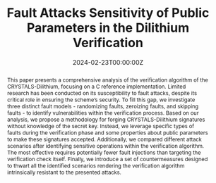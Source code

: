 ---
title: "Fault Attacks Sensitivity of Public Parameters in the Dilithium Verification"
authors:
- admin
- Alexandre Berzati
- Karine Heydemann
date: "2024-02-23T00:00:00Z"
doi: ""

# Schedule page publish date (NOT publication's date).
publishDate: "2017-01-01T00:00:00Z"

# Publication type.
# Accepts a single type but formatted as a YAML list (for Hugo requirements).
# Enter a publication type from the CSL standard.
publication_types: ["paper-conference"]

# Publication name and optional abbreviated publication name.
publication: "Smart Card Research and Advanced Applications"
publication_short: "CARDIS 2023"

abstract: This paper presents a comprehensive analysis of the verification algorithm of the CRYSTALS-Dilithium, focusing on a C reference implementation. Limited research has been conducted on its susceptibility to fault attacks, despite its critical role in ensuring the scheme’s security. To fill this gap, we investigate three distinct fault models - randomizing faults, zeroizing faults, and skipping faults - to identify vulnerabilities within the verification process. Based on our analysis, we propose a methodology for forging CRYSTALS-Dilithium signatures without knowledge of the secret key. Instead, we leverage specific types of faults during the verification phase and some properties about public parameters to make these signatures accepted. Additionally, we compared different attack scenarios after identifying sensitive operations within the verification algorithm. The most effective requires potentially fewer fault injections than targeting the verification check itself. Finally, we introduce a set of countermeasures designed to thwart all the identified scenarios rendering the verification algorithm intrinsically resistant to the presented attacks.

# Summary. An optional shortened abstract.
summary: Lorem ipsum dolor sit amet, consectetur adipiscing elit. Duis posuere tellus ac convallis placerat. Proin tincidunt magna sed ex sollicitudin condimentum.

tags:
- Dilithium
- Digital signature
- Fault Attacks
- Side Channel Attacks
- Post Quantum Cryptography
- Lattice-based Cryptography
# featured: false

links:
- name: "ePrint"
  url: "https://eprint.iacr.org/2023/1796"
url_pdf: https://link.springer.com/chapter/10.1007/978-3-031-54409-5_4
url_code: ''
url_slides: 'uploads/CARDIS_Andersson_CALLEVIERA.pdf'
url_video: 'https://youtu.be/WtQMezUVl1U?feature=shared&t=7525'

# Featured image
# To use, add an image named `featured.jpg/png` to your page's folder. 
# image:
#   caption: 'Image credit: [**Unsplash**](https://unsplash.com/photos/jdD8gXaTZsc)'
#   focal_point: ""
#   preview_only: false

# Associated Projects (optional).
#   Associate this publication with one or more of your projects.
#   Simply enter your project's folder or file name without extension.
#   E.g. `internal-project` references `content/project/internal-project/index.md`.
#   Otherwise, set `projects: []`.
projects: []

# Slides (optional).
#   Associate this publication with Markdown slides.
#   Simply enter your slide deck's filename without extension.
#   E.g. `slides: "example"` references `content/slides/example/index.md`.
#   Otherwise, set `slides: ""`.
slides: ""

profiles: []

profile: false

reading_time: false
---